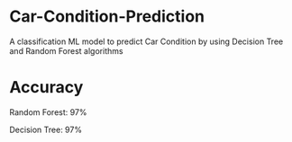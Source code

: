 # Car-Condition-Prediction
A classification ML model to predict Car Condition by using Decision Tree and Random Forest algorithms

# Accuracy
Random Forest: 97%

Decision Tree: 97%
